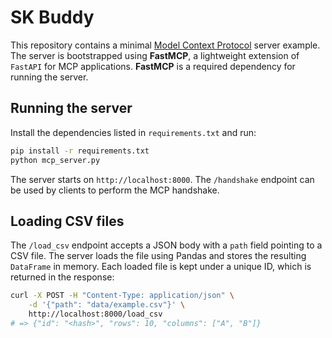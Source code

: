 # SK Buddy

This repository contains a minimal [Model Context Protocol](https://github.com/openai/) server example.  The
server is bootstrapped using **FastMCP**, a lightweight extension of `FastAPI`
for MCP applications. **FastMCP** is a required dependency for running the
server.

## Running the server

Install the dependencies listed in `requirements.txt` and run:

```bash
pip install -r requirements.txt
python mcp_server.py
```

The server starts on `http://localhost:8000`. The `/handshake` endpoint can be
used by clients to perform the MCP handshake.

## Loading CSV files

The `/load_csv` endpoint accepts a JSON body with a `path` field pointing to a
CSV file. The server loads the file using Pandas and stores the resulting
`DataFrame` in memory. Each loaded file is kept under a unique ID, which is
returned in the response:

```bash
curl -X POST -H "Content-Type: application/json" \
    -d '{"path": "data/example.csv"}' \
    http://localhost:8000/load_csv
# => {"id": "<hash>", "rows": 10, "columns": ["A", "B"]}
```
